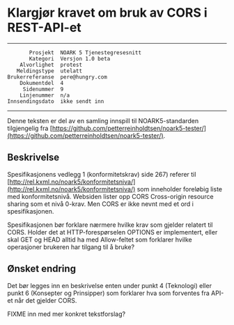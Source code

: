 Klargjør kravet om bruk av CORS i REST-API-et
=============================================

 ------------------  ---------------------------------
           Prosjekt  NOARK 5 Tjenestegresesnitt
           Kategori  Versjon 1.0 beta
        Alvorlighet  protest
       Meldingstype  utelatt
    Brukerreferanse  pere@hungry.com
        Dokumentdel  4
         Sidenummer  9
        Linjenummer  n/a
    Innsendingsdato  ikke sendt inn
 ------------------  ---------------------------------

Denne teksten er del av en samling innspill til NOARK5-standarden
tilgjengelig fra [https://github.com/petterreinholdtsen/noark5-tester/](https://github.com/petterreinholdtsen/noark5-tester/).

Beskrivelse
-----------

Spesifikasjonens vedlegg 1 (konformitetskrav) side 267) referer til
[http://rel.kxml.no/noark5/konformitetsniva/](http://rel.kxml.no/noark5/konformitetsniva/)
som inneholder foreløbig liste med konformitetsnivå.  Websiden lister
opp CORS Cross-origin resource sharing som et nivå 0-krav.  Men CORS
er ikke nevnt med et ord i spesifikasjonen.

Spesifikasjonen bør forklare nærmere hvilke krav som gjelder relatert
til CORS.  Holder det at HTTP-forespørselen OPTIONS er implementert,
eller skal GET og HEAD alltid ha med Allow-feltet som forklarer hvilke
operasjoner brukeren har tilgang til å bruke?

Ønsket endring
--------------

Det bør legges inn en beskrivelse enten under punkt 4 (Teknologi)
eller punkt 6 (Konsepter og Prinsipper) som forklarer hva som
forventes fra API-et når det gjelder CORS.

FIXME inn med mer konkret tekstforslag?
